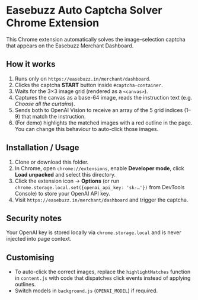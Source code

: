 # Easebuzz Auto Captcha Solver Chrome Extension

This Chrome extension automatically solves the image–selection captcha that appears on the Easebuzz Merchant Dashboard.

## How it works
1. Runs only on `https://easebuzz.in/merchant/dashboard`.
2. Clicks the captcha **START** button inside `#captcha-container`.
3. Waits for the 3×3 image grid (rendered as a `<canvas>`).
4. Captures the canvas as a base-64 image, reads the instruction text (e.g. *Choose all the curtains*).
5. Sends both to OpenAI Vision to receive an array of the 5 grid indices (1–9) that match the instruction.
6. (For demo) highlights the matched images with a red outline in the page. You can change this behaviour to auto-click those images.

## Installation / Usage
1. Clone or download this folder.
2. In Chrome, open `chrome://extensions`, enable **Developer mode**, click **Load unpacked** and select this directory.
3. Click the extension icon → **Options** (or run `chrome.storage.local.set({openai_api_key: 'sk-…'})` from DevTools Console) to store your OpenAI API key.
4. Visit `https://easebuzz.in/merchant/dashboard` and trigger the captcha.

## Security notes
Your OpenAI key is stored locally via `chrome.storage.local` and is never injected into page context.

## Customising
* To auto-click the correct images, replace the `highlightMatches` function in `content.js` with code that dispatches click events instead of applying outlines.
* Switch models in `background.js` (`OPENAI_MODEL`) if required.
